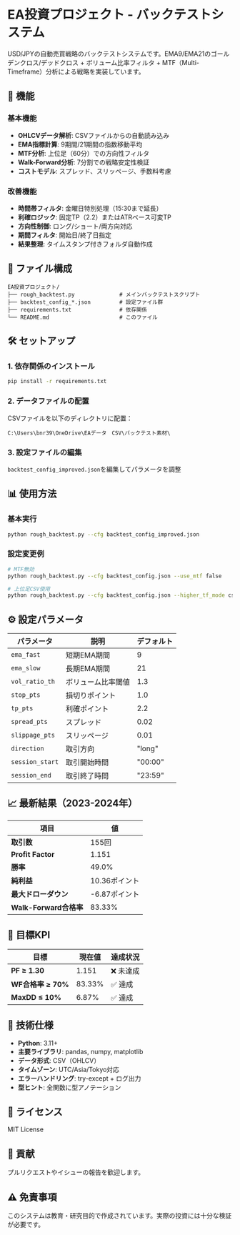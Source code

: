 # EA投資プロジェクト - バックテストシステム

USD/JPYの自動売買戦略のバックテストシステムです。EMA9/EMA21のゴールデンクロス/デッドクロス + ボリューム比率フィルタ + MTF（Multi-Timeframe）分析による戦略を実装しています。

## 🚀 機能

### 基本機能
- **OHLCVデータ解析**: CSVファイルからの自動読み込み
- **EMA指標計算**: 9期間/21期間の指数移動平均
- **MTF分析**: 上位足（60分）での方向性フィルタ
- **Walk-Forward分析**: 7分割での戦略安定性検証
- **コストモデル**: スプレッド、スリッページ、手数料考慮

### 改善機能
- **時間帯フィルタ**: 金曜日特別処理（15:30まで延長）
- **利確ロジック**: 固定TP（2.2）またはATRベース可変TP
- **方向性制御**: ロング/ショート/両方向対応
- **期間フィルタ**: 開始日/終了日指定
- **結果整理**: タイムスタンプ付きフォルダ自動作成

## 📁 ファイル構成

```
EA投資プロジェクト/
├── rough_backtest.py              # メインバックテストスクリプト
├── backtest_config_*.json         # 設定ファイル群
├── requirements.txt               # 依存関係
└── README.md                      # このファイル
```

## 🛠️ セットアップ

### 1. 依存関係のインストール
```bash
pip install -r requirements.txt
```

### 2. データファイルの配置
CSVファイルを以下のディレクトリに配置：
```
C:\Users\bnr39\OneDrive\EAデータ　CSV\バックテスト素材\
```

### 3. 設定ファイルの編集
`backtest_config_improved.json`を編集してパラメータを調整

## 📊 使用方法

### 基本実行
```bash
python rough_backtest.py --cfg backtest_config_improved.json
```

### 設定変更例
```bash
# MTF無効
python rough_backtest.py --cfg backtest_config.json --use_mtf false

# 上位足CSV使用
python rough_backtest.py --cfg backtest_config.json --higher_tf_mode csv
```



## ⚙️ 設定パラメータ

| パラメータ | 説明 | デフォルト |
|------------|------|------------|
| `ema_fast` | 短期EMA期間 | 9 |
| `ema_slow` | 長期EMA期間 | 21 |
| `vol_ratio_th` | ボリューム比率閾値 | 1.3 |
| `stop_pts` | 損切りポイント | 1.0 |
| `tp_pts` | 利確ポイント | 2.2 |
| `spread_pts` | スプレッド | 0.02 |
| `slippage_pts` | スリッページ | 0.01 |
| `direction` | 取引方向 | "long" |
| `session_start` | 取引開始時間 | "00:00" |
| `session_end` | 取引終了時間 | "23:59" |

## 📈 最新結果（2023-2024年）

| 項目 | 値 |
|------|-----|
| **取引数** | 155回 |
| **Profit Factor** | 1.151 |
| **勝率** | 49.0% |
| **純利益** | 10.36ポイント |
| **最大ドローダウン** | -6.87ポイント |
| **Walk-Forward合格率** | 83.33% |

## 🎯 目標KPI

| 目標 | 現在値 | 達成状況 |
|------|--------|----------|
| **PF ≥ 1.30** | 1.151 | ❌ 未達成 |
| **WF合格率 ≥ 70%** | 83.33% | ✅ 達成 |
| **MaxDD ≤ 10%** | 6.87% | ✅ 達成 |

## 🔧 技術仕様

- **Python**: 3.11+
- **主要ライブラリ**: pandas, numpy, matplotlib
- **データ形式**: CSV（OHLCV）
- **タイムゾーン**: UTC/Asia/Tokyo対応
- **エラーハンドリング**: try-except + ログ出力
- **型ヒント**: 全関数に型アノテーション

## 📝 ライセンス

MIT License

## 🤝 貢献

プルリクエストやイシューの報告を歓迎します。

## ⚠️ 免責事項

このシステムは教育・研究目的で作成されています。実際の投資には十分な検証が必要です。

